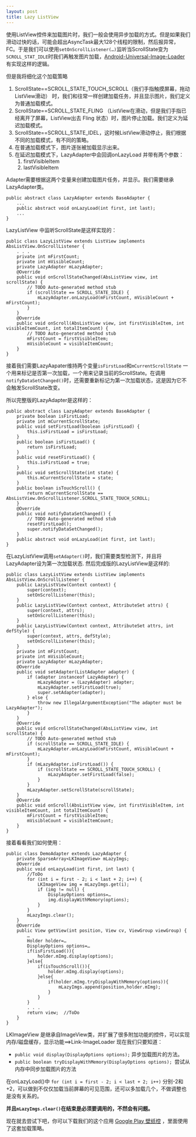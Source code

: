 ```yaml
---
layout: post
title: Lazy ListView 
---
```


使用ListView控件来加载图片时，我们一般会使用异步加载的方式。但是如果我们滑动过快的话，可能会超出AsyncTask最大128个线程的限制，然后报异常，FC。于是我们可以使用```setOnScrollListener(…)```监听当ScrollState变为```SCROLL_STAT_IDLE```时我们再触发图片加载，[Android-Universal-Image-Loader](https://github.com/nostra13/Android-Universal-Image-Loader) 有实现这样的逻辑。

但是我将细化这个加载策略

1. ScrollState==SCROLL_STATE_TOUCH_SCROLL（我们手指触摸屏幕，拖动ListView滑动） 时，我们和往常一样创建加载任务，并且显示图片，我们定义为普通加载模式。
2. ScrollState==SCROLL_STATE_FLING （ListView在滑动，但是我们手指已经离开了屏幕，ListView出去 Fling 状态）时，图片停止加载。我们定义为延迟加载模式。
3. ScrollState==SCROLL_STATE_IDEL，这时候ListView滑动停止，我们根据不同的加载模式，有不同的策略。
4. 在普通加载模式下，图片逐张被加载显示出来。
5. 在延迟加载模式下，LazyAdapter中会回调onLazyLoad 并带有两个参数：
	1. firstVisibleItem
	2. lastVisibleItem	
	
Adapter需要根据这两个变量来创建加载图片任务，并显示。我们需要继承LazyAdapter类。
	
```
public abstract class LazyAdapter extends BaseAdapter {
	...
    public abstract void onLazyLoad(int first, int last);
    ...
}
```
LazyListView 中监听ScrollState是这样实现的：


```
public class LazyListView extends ListView implements AbsListView.OnScrollListener {
	. . .
    private int mFirstCount;
    private int mVisibleCount;
    private LazyAdapter mLazyAdapter;
    @Override
    public void onScrollStateChanged(AbsListView view, int scrollState) {
        // TODO Auto-generated method stub
        if (scrollState == SCROLL_STATE_IDLE) {
            mLazyAdapter.onLazyLoad(mFirstCount, mVisibleCount + mFirstCount);
        }
    }
    @Override
    public void onScroll(AbsListView view, int firstVisibleItem, int visibleItemCount, int totalItemCount) {
        // TODO Auto-generated method stub
        mFirstCount = firstVisibleItem;
        mVisibleCount = visibleItemCount;
    }
}
```
接着我们需要LazyAapater维持两个变量```isFirstLoad```和```mCurrentScrollState```
一个用来标记是否第一次加载，一个用来记录当前的ScrollState。在调用```notifyDataSetChanged()```时，还需要重新标记为第一次加载状态，这是因为它不会触发ScrollState改变。

所以完整版的LazyAdapter是这样的：

```
public abstract class LazyAdapter extends BaseAdapter {
    private boolean isFirstLoad;
    private int mCurrentScrollState;
    public void setFirstLoad(boolean isFirstLoad) {
        this.isFirstLoad = isFirstLoad;
    }
    public boolean isFirstLoad() {
        return isFirstLoad;
    }
    public void resetFirstLoad() {
        this.isFirstLoad = true;
    }
    public void setScrollState(int state) {
        this.mCurrentScrollState = state;
    }
    public boolean isTouchScroll() {
        return mCurrentScrollState == AbsListView.OnScrollListener.SCROLL_STATE_TOUCH_SCROLL;
    }
    @Override
    public void notifyDataSetChanged() {
        // TODO Auto-generated method stub
        resetFirstLoad();
        super.notifyDataSetChanged();
    }
    public abstract void onLazyLoad(int first, int last);
}
```

在LazyListView调用```setAdapter()```时，我们需要类型检测下，并且将LazyAdapter设为第一次加载状态.
然后完成版的LazyListView是这样的:

```
public class LazyListView extends ListView implements AbsListView.OnScrollListener {
    public LazyListView(Context context) {
        super(context);
        setOnScrollListener(this);
    }
    public LazyListView(Context context, AttributeSet attrs) {
        super(context, attrs);
        setOnScrollListener(this);
    }
    public LazyListView(Context context, AttributeSet attrs, int defStyle) {
        super(context, attrs, defStyle);
        setOnScrollListener(this);
    }
    private int mFirstCount;
    private int mVisibleCount;
    private LazyAdapter mLazyAdapter;
    @Override
    public void setAdapter(ListAdapter adapter) {
        if (adapter instanceof LazyAdapter) {
            mLazyAdapter = (LazyAdapter) adapter;
            mLazyAdapter.setFirstLoad(true);
            super.setAdapter(adapter);
        } else {
            throw new IllegalArgumentException("The adapter must be LazyAdapter");
        }
    }
    @Override
    public void onScrollStateChanged(AbsListView view, int scrollState) {
        // TODO Auto-generated method stub
        if (scrollState == SCROLL_STATE_IDLE) {
            mLazyAdapter.onLazyLoad(mFirstCount, mVisibleCount + mFirstCount);
        }
        if (mLazyAdapter.isFirstLoad()) {
            if (scrollState == SCROLL_STATE_TOUCH_SCROLL) {
                mLazyAdapter.setFirstLoad(false);
            }
        }
        mLazyAdapter.setScrollState(scrollState);
    }
    @Override
    public void onScroll(AbsListView view, int firstVisibleItem, int visibleItemCount, int totalItemCount) {
        mFirstCount = firstVisibleItem;
        mVisibleCount = visibleItemCount;
    }
}
```

接着看看我们如何使用：

```
public class DemoAdapter extends LazyAdapter {
    private SparseArray<LKImageView> mLazyImgs;
    @Override
    public void onLazyLoad(int first, int last) {
        //ToDo
        for (int i = first - 2; i < last + 2; i++) {      
            LKImageView img = mLazyImgs.get(i);
            if (img != null) {
            	DisplayOptions options=…
                img.displayWithMemory(options);
            }
        }
        mLazyImgs.clear();
    }
    @Override
    public View getView(int position, View cv, ViewGroup viewGroup) {
      	…
       	Holder holder=…
       	DisplayOptions options=…
       	if(isFirstLoad()){
       		holder.mImg.display(options);
       	}else{
       		if(isTouchScroll()){
       			holder.mImg.display(options);
       		}else{
       			if(holder.mImg.tryDisplayWithMemory(options)){
       				mLazyImgs.append(position,holder.mImg);
       			}
       		}
       	}
       	. . . 
        return view;  //ToDo
    }
}
```

LKImageView 是继承自ImageView类，并扩展了很多附加功能的控件，可以实现内存/磁盘缓存，显示功能==>Link-ImageLoader
现在我们只要知道：

- ```public void display(DisplayOptions options);``` 异步加载图片的方法。
- ```public boolean tryDisplayWithMemory(DisplayOptions options); ```尝试从内存中同步加载图片的方法

在onLazyLoad()中 ```for (int i = first - 2; i < last + 2; i++)``` 
分别-2和+2，可以做到不仅仅加载当前屏幕的可见范围，还可以多加载几个，不做调整也是没有关系的。

**并且```mLazyImgs.clear()```在结束是必须要调用的，不然会有问题。**

现在就去尝试下吧，你可以下载我们的这个应用 
[Google Play 壁纸控](https://play.google.com/store/apps/details?id=com.huaban.wallpaper&feature=search_result#?t=W251bGwsMSwxLDEsImNvbS5odWFiYW4ud2FsbHBhcGVyIl0.) ，里面使用了这套加载策略。




